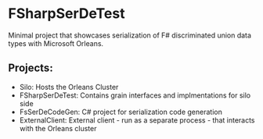 # FSharpSerDeTest

Minimal project that showcases serialization of F# discriminated union data types with 
Microsoft Orleans.

## Projects:

- Silo: Hosts the Orleans Cluster 
- FSharpSerDeTest: Contains grain interfaces and implmentations for silo side
- FsSerDeCodeGen:  C# project for serialization code generation
- ExternalClient: External client - run as a separate process - that interacts with the Orleans cluster

